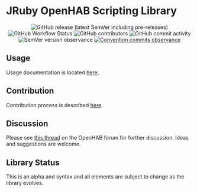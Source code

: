 # JRuby OpenHAB Scripting Library


<p align="center">
    <img alt="GitHub release (latest SemVer including pre-releases)" src="https://img.shields.io/github/v/release/boc-tothefuture/openhab-jruby?include_prereleases"/>
    <img alt="GitHub Workflow Status" src="https://img.shields.io/github/workflow/status/boc-tothefuture/openhab-jruby/Openhab-JRuby-Scripting"/>
    <img alt="GitHub contributors" src="https://img.shields.io/github/contributors/boc-tothefuture/openhab-jruby"/>
    <img alt="GitHub commit activity" src="https://img.shields.io/github/commit-activity/m/boc-tothefuture/openhab-jruby">
    <img alt="SemVer version observance" src="https://img.shields.io/badge/semver-2.0.0-blue"/>
    <a href="https://conventionalcommits.org"/>
       <img alt="Convention commits observance" src="https://img.shields.io/badge/Conventional%20Commits-1.0.0-yellow.svg"/>
	</a>
  </p>


## Usage
Usage documentation is located [here](https://boc-tothefuture.github.io/openhab-jruby/).

## Contribution
Contribution process is described [here](https://boc-tothefuture.github.io/openhab-jruby/contributing/).

## Discussion
Please see [this thread](https://community.openhab.org/t/jruby-openhab-rules-system/110598) on the OpenHAB forum for further discussion.  Ideas and suggestions are welcome.

## Library Status
This is an alpha and syntax and all elements are subject to change as the library evolves.
